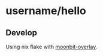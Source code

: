 # username/hello

## Develop
Using nix flake with [moonbit-overlay](https://github.com/jetjinser/moonbit-overlay).
